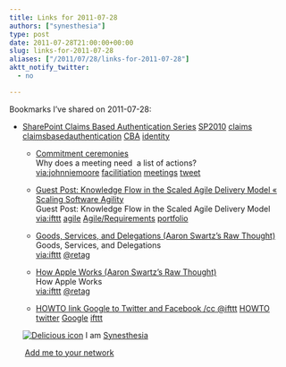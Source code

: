 ```yaml
---
title: Links for 2011-07-28
authors: ["synesthesia"]
type: post
date: 2011-07-28T21:00:00+00:00
slug: links-for-2011-07-28 
aliases: ["/2011/07/28/links-for-2011-07-28"]
aktt_notify_twitter:
  - no

---
```

Bookmarks I&#8217;ve shared on 2011-07-28:

  * [SharePoint Claims Based Authentication Series][1] 
    [SP2010][2] [claims][3] [claimsbasedauthentication][4] [CBA][5] [identity][6] </li> 
    
      * [Commitment ceremonies][7]  
        Why does a meeting need &nbsp;a list of actions?  
        [via:johnniemoore][8] [facilitiation][9] [meetings][10] [tweet][11] 
      * [Guest Post: Knowledge Flow in the Scaled Agile Delivery Model &laquo; Scaling Software Agility][12]  
        Guest Post: Knowledge Flow in the Scaled Agile Delivery Model  
        [via:ifttt][13] [agile][14] [Agile/Requirements][15] [portfolio][16] 
      * [Goods, Services, and Delegations (Aaron Swartz&#8217;s Raw Thought)][17]  
        Goods, Services, and Delegations  
        [via:ifttt][13] [@retag][18] 
      * [How Apple Works (Aaron Swartz&#8217;s Raw Thought)][19]  
        How Apple Works  
        [via:ifttt][13] [@retag][18] 
      * [HOWTO link Google to Twitter and Facebook /cc @ifttt][20] 
        [HOWTO][21] [twitter][22] [Google][23] [ifttt][24] </li> </ul> 
        
        <p class="deliciouslink">
          <a href="https://del.icio.us/synesthesia" title="See all my bookmarks on del.icio.us"><img src="https://www.synesthesia.co.uk/images/deliciousicon.jpg" alt="Delicious icon" /></a>&nbsp;I am <a href="https://del.icio.us/synesthesia" title="See all my bookmarks on del.icio.us">Synesthesia</a>
        </p>
        
        <p class="deliciouslink">
          <a href="https://del.icio.us/network?add=synesthesia" title="Add me to your del.icio.us network"><img src="https://www.synesthesia.co.uk/images/add.gif" alt="" /></a>&nbsp;<a href="https://del.icio.us/network?add=synesthesia" title="Add me to your del.icio.us network">Add me to your network</a>
        </p>

 [1]: https://www.sharepointsecurity.com/sharepoint/sharepoint-security/ten-part-sharepoint-claims-based-authentication-series
 [2]: https://www.delicious.com/synesthesia/SP2010
 [3]: https://www.delicious.com/synesthesia/claims
 [4]: https://www.delicious.com/synesthesia/claimsbasedauthentication
 [5]: https://www.delicious.com/synesthesia/CBA
 [6]: https://www.delicious.com/synesthesia/identity
 [7]: https://www.johnniemoore.com/blog/archives/002197.php
 [8]: https://www.delicious.com/synesthesia/via%3Ajohnniemoore
 [9]: https://www.delicious.com/synesthesia/facilitiation
 [10]: https://www.delicious.com/synesthesia/meetings
 [11]: https://www.delicious.com/synesthesia/tweet
 [12]: https://scalingsoftwareagility.wordpress.com/2011/07/22/guest-post-knowledge-flow-in-the-scaled-agile-delivery-model
 [13]: https://www.delicious.com/synesthesia/via%3Aifttt
 [14]: https://www.delicious.com/synesthesia/agile
 [15]: https://www.delicious.com/synesthesia/Agile%2FRequirements
 [16]: https://www.delicious.com/synesthesia/portfolio
 [17]: https://www.aaronsw.com/weblog/delegation
 [18]: https://www.delicious.com/synesthesia/%40retag
 [19]: https://www.aaronsw.com/weblog/howappleworks
 [20]: https://didiersalembier.wordpress.com/2011/07/15/howto-link-google-to-twitter-and-facebook-cc-ifttt
 [21]: https://www.delicious.com/synesthesia/HOWTO
 [22]: https://www.delicious.com/synesthesia/twitter
 [23]: https://www.delicious.com/synesthesia/Google
 [24]: https://www.delicious.com/synesthesia/ifttt
